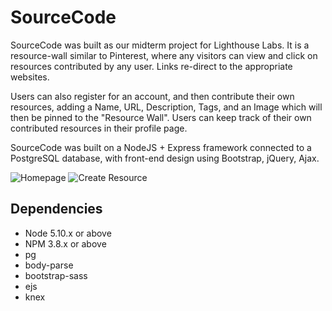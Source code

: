 # SourceCode

SourceCode was built as our midterm project for Lighthouse Labs. It is a resource-wall similar to Pinterest, where any visitors can view and click on resources contributed by any user. Links re-direct to the appropriate websites. 

Users can also register for an account, and then contribute their own resources, adding a Name, URL, Description, Tags, and an Image which will then be pinned to the "Resource Wall". Users can keep track of their own contributed resources in their profile page.

SourceCode was built on a NodeJS + Express framework connected to a PostgreSQL database, with front-end design using Bootstrap, jQuery, Ajax.  

![Homepage](https://github.com/grantran/sourcecode/blob/master/public/images/sourcecode_homepage.png)
![Create Resource](https://github.com/grantran/sourcecode/blob/master/public/images/sourcecode_add_resource.png)

## Dependencies

- Node 5.10.x or above
- NPM 3.8.x or above
- pg
- body-parse
- bootstrap-sass
- ejs
- knex
